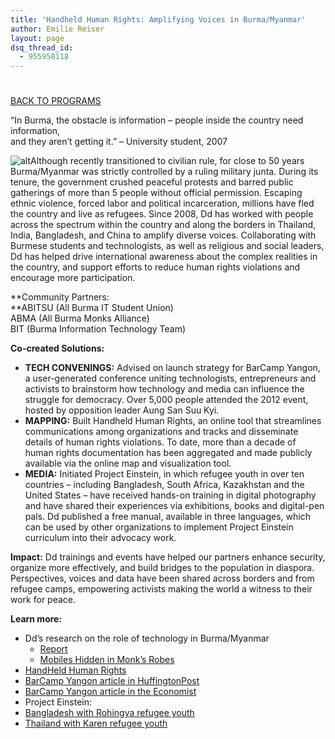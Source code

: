 ```yaml
---
title: 'Handheld Human Rights: Amplifying Voices in Burma/Myanmar'
author: Emilie Reiser
layout: page
dsq_thread_id:
  - 955958118
---
```

# 

[BACK TO PROGRAMS][1]

 [1]: http://digital-democracy.org/what-we-do/programs/

“In Burma, the obstacle is information – people inside the country need information,  
and they aren’t getting it.” – University student, 2007

![alt][2]Although recently transitioned to civilian rule, for close to 50 years Burma/Myanmar was strictly controlled by a ruling military junta. During its tenure, the government crushed peaceful protests and barred public gatherings of more than 5 people without official permission. Escaping ethnic violence, forced labor and political incarceration, millions have fled the country and live as refugees. Since 2008, Dd has worked with people across the spectrum within the country and along the borders in Thailand, India, Bangladesh, and China to amplify diverse voices. Collaborating with Burmese students and technologists, as well as religious and social leaders, Dd has helped drive international awareness about the complex realities in the country, and support efforts to reduce human rights violations and encourage more participation.

 [2]: http://farm9.staticflickr.com/8482/8183327504_0ffa6ee8d8_z.jpg

**Community Partners:  
**ABITSU (All Burma IT Student Union)  
ABMA (All Burma Monks Alliance)  
BIT (Burma Information Technology Team)

**Co-created Solutions:**

*   **TECH CONVENINGS:** Advised on launch strategy for BarCamp Yangon, a user-generated conference uniting technologists, entrepreneurs and activists to brainstorm how technology and media can influence the struggle for democracy. Over 5,000 people attended the 2012 event, hosted by opposition leader Aung San Suu Kyi.
*   **MAPPING:** Built Handheld Human Rights, an online tool that streamlines communications among organizations and tracks and disseminate details of human rights violations. To date, more than a decade of human rights documentation has been aggregated and made publicly available via the online map and visualization tool.
*   **MEDIA:** Initiated Project Einstein, in which refugee youth in over ten countries – including Bangladesh, South Africa, Kazakhstan and the United States – have received hands-on training in digital photography and have shared their experiences via exhibitions, books and digital-pen pals. Dd published a free manual, available in three languages, which can be used by other organizations to implement Project Einstein curriculum into their advocacy work.

**Impact:** Dd trainings and events have helped our partners enhance security, organize more effectively, and build bridges to the population in diaspora. Perspectives, voices and data have been shared across borders and from refugee camps, empowering activists making the world a witness to their work for peace.

**Learn more:**

*   Dd’s research on the role of technology in Burma/Myanmar 
    *   [Report][3]
    *   [Mobiles Hidden in Monk’s Robes][4]
*   [HandHeld Human Rights][5]
*   [BarCamp Yangon article in HuffingtonPost][6]
*   [BarCamp Yangon article in the Economist][7]
*   Project Einstein:
*   [Bangladesh with Rohingya refugee youth][8]
*   [Thailand with Karen refugee youth][9]

 [3]: http://www.scribd.com/doc/41186709/Digital-Democracy-Burma-Myanmar-Report
 [4]: http://mobileactive.org/mobiles-hidden-monks-robes
 [5]: http://handheldhumanrights.org/
 [6]: http://www.huffingtonpost.com/emily-jacobi/burma-myanmar-technology_b_1291110.html
 [7]: http://www.economist.com/node/21548996
 [8]: http://www.flickr.com/photos/digitaldemocracy/sets/72157623126049360/
 [9]: http://www.flickr.com/photos/digitaldemocracy/sets/72157622892610180/




